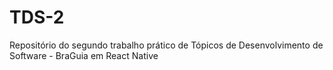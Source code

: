 # TDS-2
Repositório do segundo trabalho prático de Tópicos de Desenvolvimento de Software - BraGuia em React Native
